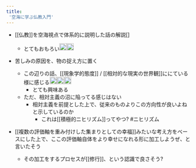 ```yaml
---
title:
 '空海に学ぶ仏教入門'
---
```


- [[仏教]]を空海視点で体系的に説明した話の解説[]
    - とてもおもろい<img src='https://scrapbox.io/api/pages/blu3mo-public/blu3mo/icon' alt='blu3mo.icon' height="19.5"/><img src='https://scrapbox.io/api/pages/blu3mo-public/blu3mo/icon' alt='blu3mo.icon' height="19.5"/>

- 苦しみの原因を、物の捉え方に置く
    - この辺りの話、[[現象学的態度]] / [[相対的な現実の世界観]]ににている様に感じる<img src='https://scrapbox.io/api/pages/blu3mo-public/blu3mo/icon' alt='blu3mo.icon' height="19.5"/><img src='https://scrapbox.io/api/pages/blu3mo-public/blu3mo/icon' alt='blu3mo.icon' height="19.5"/><img src='https://scrapbox.io/api/pages/blu3mo-public/blu3mo/icon' alt='blu3mo.icon' height="19.5"/>
        - とても興味ある
    - ただ、相対主義の沼に陥ってる感じはない
        - 相対主義を前提とした上で、従来のものよりこの方向性が良いよねと示しているのか
            - これは[[積極的ニヒリズム]]ってやつ? #ニヒリズム
- [[複数の評価軸を重み付けした集まりとしての幸福]]みたいな考え方をベースにした上で、ここの評価軸自体をより幸せになれる形に加工しようぜ、と言いたそう
    - その加工をするプロセスが[[修行]]、という認識で良さそう?

